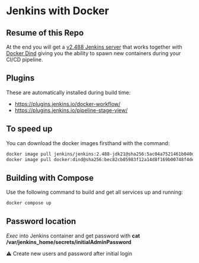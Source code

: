 # Jenkins with Docker

## Resume of this Repo

At the end you will get a [v2.488 Jenkins server](https://www.jenkins.io/changelog/2.488/) that works together with [Docker Dind](https://hub.docker.com/_/docker) giving you the ability to spawn new containers during your CI/CD pipeline.

## Plugins

These are automatically installed during build time:

- https://plugins.jenkins.io/docker-workflow/
- https://plugins.jenkins.io/pipeline-stage-view/

## To speed up

You can download the docker images firsthand with the command:

```bash
docker image pull jenkins/jenkins:2.488-jdk21@sha256:5ac04a7521461b040dbe9bdb84448fb32e590640b50ddb870697b147e585a4d5
docker image pull docker:dind@sha256:bec82cb05983f12a14d8f169b00748f4ded8573f4da5f1d15d375b6a2470289f
```

## Building with Compose

Use the following command to build and get all services up and running:

```bash
docker compose up
```

## Password location

*Exec* into Jenkins container and get password with **cat  /var/jenkins_home/secrets/initialAdminPassword**

:warning: Create new users and password after initial login